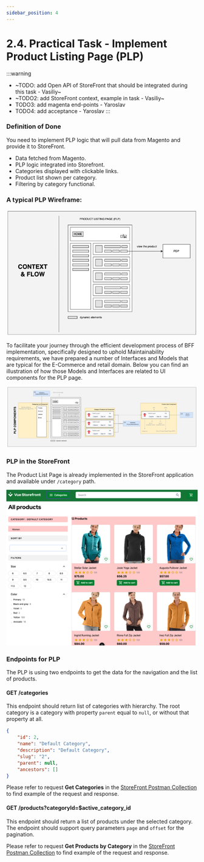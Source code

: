 ```yaml
---
sidebar_position: 4
---
```


# 2.4. Practical Task - Implement Product Listing Page (PLP)

:::warning
- ~TODO: add Open API of StoreFront that should be integrated during this task - Vasiliy~
- ~TODO2: add StoreFront context, example in task - Vasiliy~
- TODO3: add magenta end-points - Yaroslav
- TODO4: add acceptance - Yaroslav
:::

### Definition of Done

You need to implement PLP logic that will pull data from Magento and provide it to StoreFront.

- Data fetched from Magento.
- PLP logic integrated into Storefront.
- Categories displayed with clickable links.
- Product list shown per category.
- Filtering by category functional.

### A typical PLP Wireframe:

![plp-wireframe.png](assets/plp-wireframe.png)

To facilitate your journey through the efficient development process of BFF implementation, specifically designed to uphold Maintainability requirements, we have prepared a number of Interfaces and Models that are typical for the E-Commerce and retail domain. Below you can find an illustration of how those Models and Interfaces are related to UI components for the PLP page.

![plp-components.png](assets/plp-components.png)

### PLP in the StoreFront

The Product List Page is already implemented in the StoreFront application and available under `/category` path.

![Product List Page](assets/2.4/01-category-page.png)

### Endpoints for PLP
The PLP is using two endpoints to get the data for the navigation and the list of products.

#### GET /categories
This endpoint should return list of categories with hierarchy. 
The root category is a category with property `parent` equal to `null`, or without that property at all. 

```json
{
    "id": 2,
    "name": "Default Category",
    "description": "Default Category",
    "slug": "2",
    "parent": null,
    "ancestors": []
}
```

Please refer to request **Get Categories** in the [StoreFront Postman Collection](https://git.epam.com/Vasily_Vanin/camp-storefront-nuxt/-/tree/main/postman) to find example of the request and response.

#### GET /products?categoryId=$active_category_id
This endpoint should return a list of products under the selected category. The endpoint should support query parameters `page` and `offset` for the pagination.

Please refer to request **Get Products by Category** in the [StoreFront Postman Collection](https://git.epam.com/Vasily_Vanin/camp-storefront-nuxt/-/tree/main/postman) to find example of the request and response.

